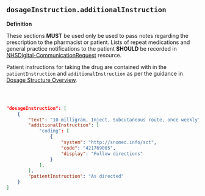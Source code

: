 ## `dosageInstruction.additionalInstruction`

<b>Definition</b><br>


These sections **MUST** be used only be used to pass notes regarding the prescription to the pharmacist or patient. Lists of repeat medications and general practice notifications to the patient **SHOULD** be recorded in [NHSDigital-CommunicationRequest](https://simplifier.net/guide/nhsdigital/NHSDigital-CommunicationRequest) resource.

Patient instructions for taking the drug are contained with in the `patientInstruction` and `additionalInstruction` as per the guidance in [Dosage Structure Overview](https://developer.nhs.uk/apis/dose-syntax-implementation/dosage-overview.html).

<br>

```json

"dosageInstruction": [
    {
        "text": "10 milligram, Inject, Subcutaneous route, once weekly",
        "additionalInstruction": [
            "coding": [
                {
                    "system": "http://snomed.info/sct",
                    "code": "421769005",
                    "display": "Follow directions"
                }
            ],
        ],
        "patientInstruction": "As directed"
    }
]

````


